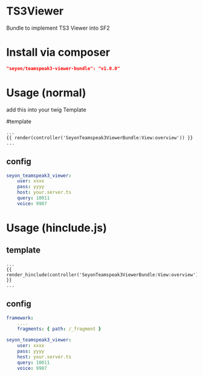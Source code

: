 TS3Viewer
=========

Bundle to implement TS3 Viewer into SF2

# Install via composer

```json
"seyon/teamspeak3-viewer-bundle": "v1.0.0"
```

# Usage (normal)

add this into your twig Template

#template

```twig
...
{{ render(controller('SeyonTeamspeak3ViewerBundle:View:overview')) }}
...
```

## config

```yaml
seyon_teamspeak3_viewer:
    user: xxxx
    pass: yyyy
    host: your.server.ts
    query: 10011
    voice: 9987
```



# Usage (hinclude.js)

## template

```twig
...
{{ render_hinclude(controller('SeyonTeamspeak3ViewerBundle:View:overview')) }}
...
```

## config

```yaml
framework:
    ....
    fragments: { path: /_fragment }

seyon_teamspeak3_viewer:
    user: xxxx
    pass: yyyy
    host: your.server.ts
    query: 10011
    voice: 9987
```